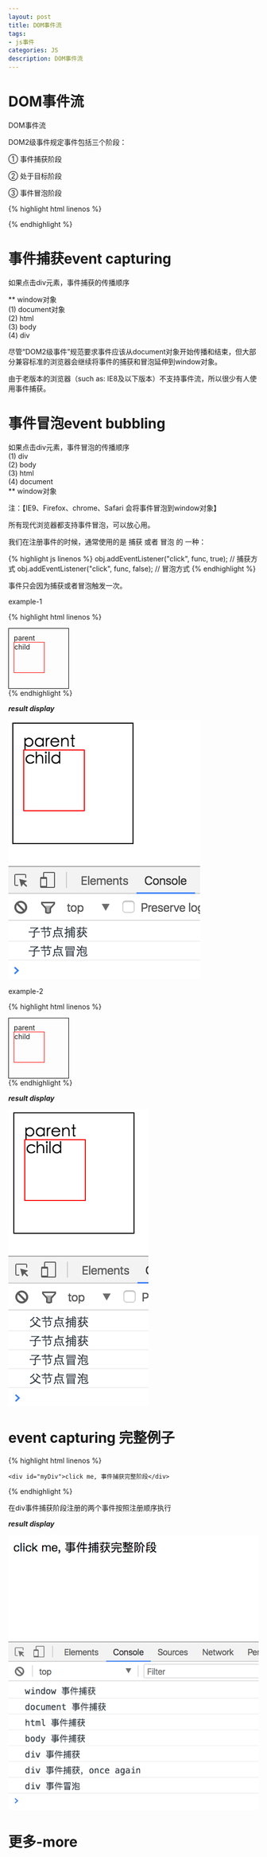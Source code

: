 ```yaml
---
layout: post
title: DOM事件流
tags:
- js事件
categories: JS
description: DOM事件流
---
```


# DOM事件流
DOM事件流

DOM2级事件规定事件包括三个阶段：

① 事件捕获阶段

② 处于目标阶段

③ 事件冒泡阶段

{% highlight html linenos %}
<!DOCTYPE html>
<html lang="en">
<head>
	<meta charset="UTF-8">
	<title>test</title>
</head>
<body>
	<div id="myDiv"></div>		
</body>
</html>
{% endhighlight %}

# 事件捕获event capturing
如果点击div元素，事件捕获的传播顺序  

**  window对象  
(1) document对象  
(2) html  
(3) body  
(4) div  

尽管“DOM2级事件”规范要求事件应该从document对象开始传播和结束，但大部分兼容标准的浏览器会继续将事件的捕获和冒泡延伸到window对象。  

由于老版本的浏览器（such as: IE8及以下版本）不支持事件流，所以很少有人使用事件捕获。

# 事件冒泡event bubbling
如果点击div元素，事件冒泡的传播顺序  
(1) div  
(2) body  
(3) html  
(4) document  
**  window对象  

注：【IE9、Firefox、chrome、Safari 会将事件冒泡到window对象】

所有现代浏览器都支持事件冒泡，可以放心用。

我们在注册事件的时候，通常使用的是 捕获 或者 冒泡 的 一种：

{% highlight js linenos %}
obj.addEventListener("click", func, true); // 捕获方式
obj.addEventListener("click", func, false); // 冒泡方式
{% endhighlight %}

事件只会因为捕获或者冒泡触发一次。

example-1

{% highlight html linenos %}
<!DOCTYPE html>
<html lang="en">
<head>
	<meta charset="UTF-8">
	<title>test</title>
<style type="text/css">
   #p { width: 300px; height: 300px; padding: 10px;  border: 1px solid black; }
   #c { width: 100px; height: 100px; border: 1px solid red; }
</style>
</head>
<body>
	<div id="p">
        parent
        <div id="c">
            child
        </div>
    </div>	
    <script>
    	window.onload = function(){
    		var p = document.getElementById("p"),
    			c = document.getElementById("c");
    		c.addEventListener("click",function(){
    			console.log('子节点捕获');
    		},true);
    		c.addEventListener("click",function(){
    			console.log('子节点冒泡');
    		},false);
    	}
    </script>
</body>
</html>
{% endhighlight %}

**_result display_**
<div class="rd">
<img src="/assets/images/2016/10-11-12/event-bubbling.png" alt="">
</div>

example-2

{% highlight html linenos %}
<!DOCTYPE html>
<html lang="en">
<head>
	<meta charset="UTF-8">
	<title>test</title>
<style type="text/css">
   #p { width: 100px; height: 100px; padding: 10px;  border: 1px solid black; }
   #c { width: 60px; height: 60px; border: 1px solid red; }
</style>
</head>
<body>
	<div id="p">
        parent
        <div id="c">
            child
        </div>
    </div>	
    <script>
    	window.onload = function(){
    		var p = document.getElementById("p"),
    			c = document.getElementById("c");
    		p.addEventListener("click",function(){
    			console.log('父节点捕获');
    		},true);
    		c.addEventListener("click",function(){
    			console.log('子节点捕获');
    		},true);
    		c.addEventListener("click",function(){
    			console.log('子节点冒泡');
    		},false);
    		p.addEventListener("click",function(){
    			console.log('父节点冒泡');
    		},false);
    	}
    </script>
</body>
</html>
{% endhighlight %}

**_result display_**
<div class="rd">
<img src="/assets/images/2016/10-11-12/event-capturing.png" alt="">
</div>

# event capturing 完整例子

{% highlight html linenos %}
<!DOCTYPE html>
<html lang="en">
<head>
	<meta charset="UTF-8">
	<title>test</title>
</head>
<body>
	
	<div id="myDiv">click me, 事件捕获完整阶段</div>	

<script>
	var myDiv = document.getElementById("myDiv");

	myDiv.addEventListener("click", function() {
    	console.log("div 事件捕获");
    },true);
    
    myDiv.addEventListener("click", function() {
    	console.log("div 事件捕获，once again");
    },true);

    myDiv.addEventListener("click", function() {
    	console.log("div 事件冒泡");
    },false);

	window.addEventListener("click", function() {
    	console.log("window 事件捕获");
    },true);

    document.addEventListener("click", function() {
    	console.log("document 事件捕获");
    },true);

    document.documentElement.addEventListener("click", function() {
    	console.log("html 事件捕获");
    },true);

    document.body.addEventListener("click", function() {
    	console.log("body 事件捕获");
    },true);
</script>		
</body>
</html>
{% endhighlight %}

在div事件捕获阶段注册的两个事件按照注册顺序执行

**_result display_**
<div class="rd">
    <img src="/assets/images/2016/10-11-12/10-30-1.png" alt="">
</div>

# 更多-more










































